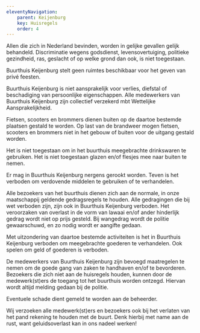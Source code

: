 ```yaml
---
eleventyNavigation:
    parent: Keijenburg
    key: Huisregels
    order: 4
---
```


Allen die zich in Nederland bevinden, worden in gelijke gevallen gelijk behandeld. Discriminatie wegens godsdienst, levensovertuiging, politieke gezindheid, ras, geslacht of op welke grond dan ook, is niet toegestaan.

Buurthuis Keijenburg stelt geen ruimtes beschikbaar voor het geven van privé feesten.

Buurthuis Keijenburg is niet aansprakelijk voor verlies, diefstal of beschadiging van persoonlijke eigenschappen. Alle medewerkers van Buurthuis Keijenburg zijn collectief verzekerd mbt Wettelijke Aansprakelijkheid.

Fietsen, scooters en brommers dienen buiten op de daartoe bestemde plaatsen gestald te worden. Op last van de brandweer mogen fietsen, scooters en brommers niet in het gebouw of buiten voor de uitgang gestald worden.

Het is niet toegestaan om in het buurthuis meegebrachte drinkswaren te gebruiken. Het is niet toegestaan glazen en/of flesjes mee naar buiten te nemen.

Er mag in Buurthuis Keijenburg nergens gerookt worden. Teven is het verboden om verdovende middelen te gebruiken of te verhandelen.

Alle bezoekers van het buurthuis dienen zich aan de normale, in onze maatschappij geldende gedragsregels te houden. Alle gedragingen die bij wet verboden zijn, zijn ook in Buurthuis Keijenburg verboden. Het veroorzaken van overlast in de vorm van lawaai en/of ander hinderlijk gedrag wordt niet op prijs gesteld. Bij wangedrag wordt de politie gewaarschuwd, en zo nodig wordt er aangifte gedaan.

Met uitzondering van daartoe bestemde activiteiten is het in Buurthuis Keijenburg verboden om meegebrachte goederen te verhandelen. Ook spelen om geld of goederen is verboden.

De medewerkers van Buurthuis Keijenburg zijn bevoegd maatregelen te nemen om de goede gang van zaken te handhaven en/of te bevorderen. Bezoekers die zich niet aan de huisregels houden, kunnen door de medewerk(st)ers de toegang tot het buurthuis worden ontzegd. Hiervan wordt altijd melding gedaan bij de politie.

Eventuele schade dient gemeld te worden aan de beheerder.

Wij verzoeken alle medewerk(st)ers en bezoekers ook bij het verlaten van het pand rekening te houden met de buurt. Denk hierbij met name aan de rust, want geluidsoverlast kan in ons nadeel werken!